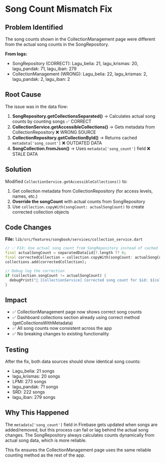 # Song Count Mismatch Fix

## Problem Identified

The song counts shown in the CollectionManagement page were different from the actual song counts in the SongRepository.

**From logs:**
- SongRepository (CORRECT): Lagu_belia: 21, lagu_krismas: 20, lagu_pandak: 71, lagu_iban: 279
- CollectionManagement (WRONG): Lagu_belia: 22, lagu_krismas: 2, lagu_pandak: 2, lagu_iban: 2

## Root Cause

The issue was in the data flow:

1. **SongRepository.getCollectionsSeparated()** → Calculates actual song counts by counting songs ✅ CORRECT
2. **CollectionService.getAccessibleCollections()** → Gets metadata from CollectionRepository ❌ WRONG SOURCE
3. **CollectionRepository.getCollectionById()** → Returns cached `metadata['song_count']` ❌ OUTDATED DATA
4. **SongCollection.fromJson()** → Uses `metadata['song_count']` field ❌ STALE DATA

## Solution

Modified `CollectionService.getAccessibleCollections()` to:

1. Get collection metadata from CollectionRepository (for access levels, names, etc.)
2. **Override the songCount** with actual counts from SongRepository
3. Use `collection.copyWith(songCount: actualSongCount)` to create corrected collection objects

## Code Changes

**File:** `lib/src/features/songbook/services/collection_service.dart`

```dart
// ✅ FIX: Use actual song count from SongRepository instead of cached metadata
final actualSongCount = separatedData[id]?.length ?? 0;
final correctedCollection = collection.copyWith(songCount: actualSongCount);
collections.add(correctedCollection);

// Debug log the correction
if (collection.songCount != actualSongCount) {
  debugPrint("🔧 [CollectionService] Corrected song count for $id: ${collection.songCount} → $actualSongCount");
}
```

## Impact

- ✅ CollectionManagement page now shows correct song counts
- ✅ Dashboard collections section already using correct method (getCollectionsWithMetadata)
- ✅ All song counts now consistent across the app
- ✅ No breaking changes to existing functionality

## Testing

After the fix, both data sources should show identical song counts:
- Lagu_belia: 21 songs
- lagu_krismas: 20 songs  
- LPMI: 273 songs
- lagu_pandak: 71 songs
- SRD: 222 songs
- lagu_iban: 279 songs

## Why This Happened

The `metadata['song_count']` field in Firebase gets updated when songs are added/removed, but this process can fail or lag behind the actual song changes. The SongRepository always calculates counts dynamically from actual song data, which is more reliable.

This fix ensures the CollectionManagement page uses the same reliable counting method as the rest of the app.
